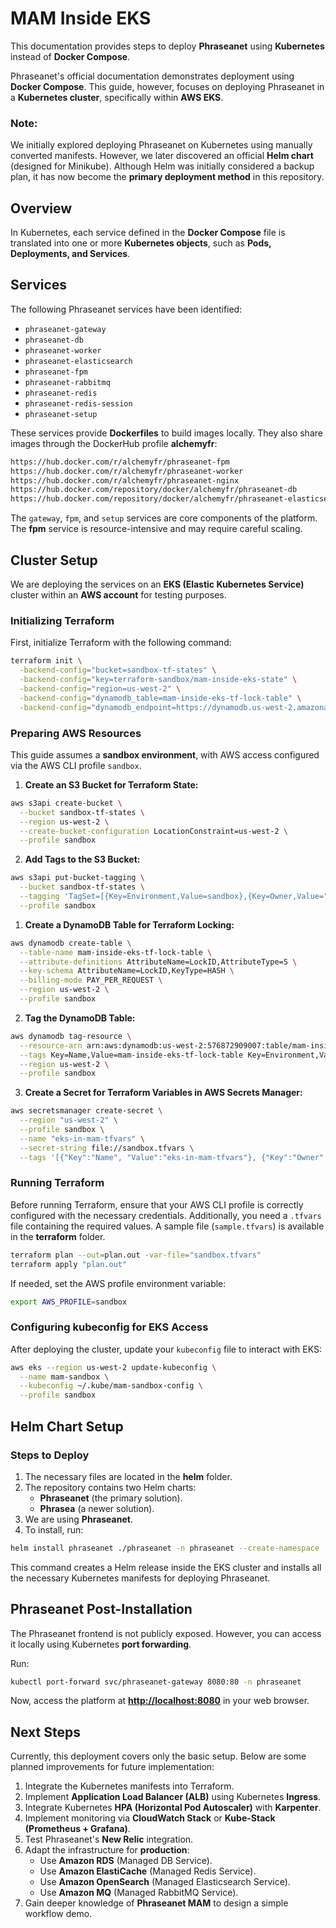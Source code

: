 # MAM Inside EKS

This documentation provides steps to deploy **Phraseanet** using **Kubernetes** instead of **Docker Compose**.

Phraseanet's official documentation demonstrates deployment using **Docker Compose**. This guide, however, focuses on deploying Phraseanet in a **Kubernetes cluster**, specifically within **AWS EKS**.

### **Note:**

We initially explored deploying Phraseanet on Kubernetes using manually converted manifests. However, we later discovered an official **Helm chart** (designed for Minikube). Although Helm was initially considered a backup plan, it has now become the **primary deployment method** in this repository.

## Overview

In Kubernetes, each service defined in the **Docker Compose** file is translated into one or more **Kubernetes objects**, such as **Pods, Deployments, and Services**.

## Services

The following Phraseanet services have been identified:

- `phraseanet-gateway`
- `phraseanet-db`
- `phraseanet-worker`
- `phraseanet-elasticsearch`
- `phraseanet-fpm`
- `phraseanet-rabbitmq`
- `phraseanet-redis`
- `phraseanet-redis-session`
- `phraseanet-setup`

These services provide **Dockerfiles** to build images locally. They also share images through the DockerHub profile **alchemyfr**:

```bash
https://hub.docker.com/r/alchemyfr/phraseanet-fpm
https://hub.docker.com/r/alchemyfr/phraseanet-worker
https://hub.docker.com/r/alchemyfr/phraseanet-nginx
https://hub.docker.com/repository/docker/alchemyfr/phraseanet-db
https://hub.docker.com/repository/docker/alchemyfr/phraseanet-elasticsearch
```

The `gateway`, `fpm`, and `setup` services are core components of the platform. The **fpm** service is resource-intensive and may require careful scaling.

## Cluster Setup

We are deploying the services on an **EKS (Elastic Kubernetes Service)** cluster within an **AWS account** for testing purposes.

### Initializing Terraform

First, initialize Terraform with the following command:

```bash
terraform init \
  -backend-config="bucket=sandbox-tf-states" \
  -backend-config="key=terraform-sandbox/mam-inside-eks-state" \
  -backend-config="region=us-west-2" \
  -backend-config="dynamodb_table=mam-inside-eks-tf-lock-table" \
  -backend-config="dynamodb_endpoint=https://dynamodb.us-west-2.amazonaws.com"
```

### Preparing AWS Resources

This guide assumes a **sandbox environment**, with AWS access configured via the AWS CLI profile `sandbox`.

1. **Create an S3 Bucket for Terraform State:**

```bash
aws s3api create-bucket \
  --bucket sandbox-tf-states \
  --region us-west-2 \
  --create-bucket-configuration LocationConstraint=us-west-2 \
  --profile sandbox
```

2. **Add Tags to the S3 Bucket:**

```bash
aws s3api put-bucket-tagging \
  --bucket sandbox-tf-states \
  --tagging 'TagSet=[{Key=Environment,Value=sandbox},{Key=Owner,Value="Leandro Mota"},{Key=Project,Value=mam-inside-eks},{Key=Name,Value=sandbox-tf-states}]' \
  --profile sandbox
```

1. **Create a DynamoDB Table for Terraform Locking:**

```bash
aws dynamodb create-table \
  --table-name mam-inside-eks-tf-lock-table \
  --attribute-definitions AttributeName=LockID,AttributeType=S \
  --key-schema AttributeName=LockID,KeyType=HASH \
  --billing-mode PAY_PER_REQUEST \
  --region us-west-2 \
  --profile sandbox
```

2. **Tag the DynamoDB Table:**

```bash
aws dynamodb tag-resource \
  --resource-arn arn:aws:dynamodb:us-west-2:576872909007:table/mam-inside-eks-tf-lock-table \
  --tags Key=Name,Value=mam-inside-eks-tf-lock-table Key=Environment,Value=sandbox Key=Owner,Value="Leandro Mota" Key=Project,Value=mam-inside-eks \
  --region us-west-2 \
  --profile sandbox
```

3. **Create a Secret for Terraform Variables in AWS Secrets Manager:**

```bash
aws secretsmanager create-secret \
  --region "us-west-2" \
  --profile sandbox \
  --name "eks-in-mam-tfvars" \
  --secret-string file://sandbox.tfvars \
  --tags '[{"Key":"Name", "Value":"eks-in-mam-tfvars"}, {"Key":"Owner", "Value":"Leandro Mota"}, {"Key":"Project", "Value":"mam-inside-eks"}]'
```

### Running Terraform

Before running Terraform, ensure that your AWS CLI profile is correctly configured with the necessary credentials. Additionally, you need a `.tfvars` file containing the required values. A sample file (`sample.tfvars`) is available in the **terraform** folder.

```bash
terraform plan --out=plan.out -var-file="sandbox.tfvars"
terraform apply "plan.out"
```

If needed, set the AWS profile environment variable:

```bash
export AWS_PROFILE=sandbox
```

### Configuring kubeconfig for EKS Access

After deploying the cluster, update your `kubeconfig` file to interact with EKS:

```bash
aws eks --region us-west-2 update-kubeconfig \
  --name mam-sandbox \
  --kubeconfig ~/.kube/mam-sandbox-config \
  --profile sandbox
```

## Helm Chart Setup

### Steps to Deploy

1. The necessary files are located in the **helm** folder.
2. The repository contains two Helm charts:
    - **Phraseanet** (the primary solution).
    - **Phrasea** (a newer solution).
3. We are using **Phraseanet**.
4. To install, run:

```bash
helm install phraseanet ./phraseanet -n phraseanet --create-namespace
```

This command creates a Helm release inside the EKS cluster and installs all the necessary Kubernetes manifests for deploying Phraseanet.

## Phraseanet Post-Installation

The Phraseanet frontend is not publicly exposed. However, you can access it locally using Kubernetes **port forwarding**.

Run:

```bash
kubectl port-forward svc/phraseanet-gateway 8080:80 -n phraseanet
```

Now, access the platform at **[http://localhost:8080](http://localhost:8080/)** in your web browser.

## Next Steps

Currently, this deployment covers only the basic setup. Below are some planned improvements for future implementation:

1. Integrate the Kubernetes manifests into Terraform.
2. Implement **Application Load Balancer (ALB)** using Kubernetes **Ingress**.
3. Integrate Kubernetes **HPA (Horizontal Pod Autoscaler)** with **Karpenter**.
4. Implement monitoring via **CloudWatch Stack** or **Kube-Stack (Prometheus + Grafana)**.
5. Test Phraseanet's **New Relic** integration.
6. Adapt the infrastructure for **production**:
    - Use **Amazon RDS** (Managed DB Service).
    - Use **Amazon ElastiCache** (Managed Redis Service).
    - Use **Amazon OpenSearch** (Managed Elasticsearch Service).
    - Use **Amazon MQ** (Managed RabbitMQ Service).
7. Gain deeper knowledge of **Phraseanet MAM** to design a simple workflow demo.
